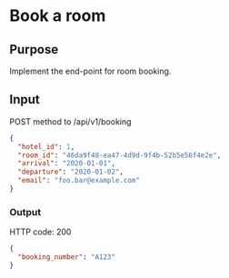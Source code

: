 # Book a room

## Purpose

Implement the end-point for room booking.

## Input

POST method to /api/v1/booking

```json
{
  "hotel_id": 1,
  "room_id": "46da9f48-ea47-4d9d-9f4b-52b5e56f4e2e",
  "arrival": "2020-01-01",
  "departure": "2020-01-02",
  "email": "foo.bar@example.com"
}
```

### Output

HTTP code: 200

```json
{
  "booking_number": "A123"
}
```